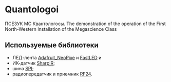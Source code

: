 # Quantologoi
ПСЕЗУК МС Квантологосы. The demonstration of the operation of the First North-Western Installation of the Megascience Class


## Используемые библиотеки

- ЛЕД-лента [Adafruit_NeoPixe](https://github.com/adafruit/Adafruit_NeoPixel) и [FastLED](https://github.com/FastLED/FastLED) и 
- ИК-датчик [SharpIR](https://github.com/guillaume-rico/SharpIR);
- шина [SPI](https://github.com/PaulStoffregen/SPI);
- радиопередатчик и приемник [RF24](https://github.com/maniacbug/RF24).
